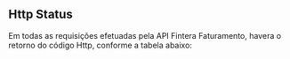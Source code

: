 ## Http Status

Em todas as requisições efetuadas pela API Fintera Faturamento, havera o retorno do código Http, conforme a tabela abaixo:
